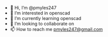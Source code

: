 - 👋 Hi, I’m @pmyles247
- 👀 I’m interested in openscad
- 🌱 I’m currently learning openscad
- 💞️ I’m looking to collaborate on
- 📫 How to reach me pmyles247@gmail.com

<!---
pmyles247/pmyles247 is a ✨ special ✨ repository because its `README.md` (this file) appears on your GitHub profile.
You can click the Preview link to take a look at your changes.
--->
